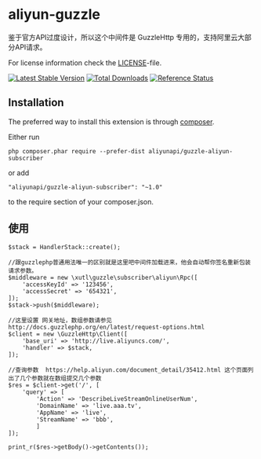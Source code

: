 # aliyun-guzzle

鉴于官方API过度设计，所以这个中间件是 GuzzleHttp 专用的，支持阿里云大部分API请求。

For license information check the [LICENSE](LICENSE)-file.

[![Latest Stable Version](https://poser.pugx.org/aliyunapi/guzzle-aliyun-subscriber/v/stable.png)](https://packagist.org/packages/aliyunapi/guzzle-aliyun-subscriber)
[![Total Downloads](https://poser.pugx.org/aliyunapi/guzzle-aliyun-subscriber/downloads.png)](https://packagist.org/packages/aliyunapi/guzzle-aliyun-subscriber)
[![Reference Status](https://www.versioneye.com/php/aliyunapi:guzzle-aliyun-subscriber/reference_badge.svg)](https://www.versioneye.com/php/guzzle-aliyun-subscriber/references)


Installation
------------

The preferred way to install this extension is through [composer](http://getcomposer.org/download/).

Either run

```
php composer.phar require --prefer-dist aliyunapi/guzzle-aliyun-subscriber
```

or add

```
"aliyunapi/guzzle-aliyun-subscriber": "~1.0"
```

to the require section of your composer.json.


使用
------------
````
$stack = HandlerStack::create();

//跟guzzlephp普通用法唯一的区别就是这里吧中间件加载进来，他会自动帮你签名重新包装请求参数。
$middleware = new \xutl\guzzle\subscriber\aliyun\Rpc([
    'accessKeyId' => '123456',
    'accessSecret' => '654321',
]);
$stack->push($middleware);

//这里设置 网关地址，数组参数请参见 http://docs.guzzlephp.org/en/latest/request-options.html
$client = new \GuzzleHttp\Client([
    'base_uri' => 'http://live.aliyuncs.com/',
    'handler' => $stack,
]);

//查询参数  https://help.aliyun.com/document_detail/35412.html 这个页面列出了几个参数就在数组提交几个参数
$res = $client->get('/', [
    'query' => [
        'Action' => 'DescribeLiveStreamOnlineUserNum',
        'DomainName' => 'live.aaa.tv',
        'AppName' => 'live',
        'StreamName' => 'bbb',
        ]
]);

print_r($res->getBody()->getContents());
````